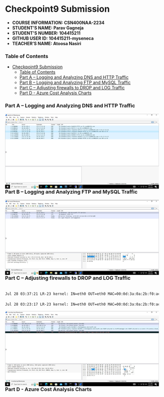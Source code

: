 # Checkpoint9 Submission

- **COURSE INFORMATION: CSN400NAA-2234**
- **STUDENT’S NAME: Parav Gagneja**
- **STUDENT'S NUMBER: 104415211**
- **GITHUB USER ID: 104415211-myseneca**
- **TEACHER’S NAME: Atoosa Nasiri**

### Table of Contents

- [Checkpoint9 Submission](#checkpoint9-submission)
    - [Table of Contents](#table-of-contents)
    - [Part A – Logging and Analyzing DNS and HTTP Traffic](#part-a--logging-and-analyzing-dns-and-http-traffic)
    - [Part B – Logging and Analyzing FTP and MySQL Traffic](#part-b--logging-and-analyzing-ftp-and-mysql-traffic)
    - [Part C – Adjusting firewalls to DROP and LOG Traffic](#part-c--adjusting-firewalls-to-drop-and-log-traffic)
    - [Part D - Azure Cost Analysis Charts](#part-d---azure-cost-analysis-charts)

### Part A – Logging and Analyzing DNS and HTTP Traffic

<img src="images/1.jpg"
     alt="apache-iis-filtered.pcap"
     title="apache-iis-filtered.pcap"
     style="float: left; margin-right: 10px;" />


### Part B – Logging and Analyzing FTP and MySQL Traffic

<img src="images/2.jpg"
     alt="apache-iis-filtered.pcap"
     title="apache-iis-filtered.pcap"
     style="float: left; margin-right: 10px;" />

### Part C – Adjusting firewalls to DROP and LOG Traffic

``` bash

Jul 28 03:37:21 LR-23 kernel: IN=eth0 OUT=eth0 MAC=00:0d:3a:0a:2b:f0:ac:3d:94:1c:0e:00:08:00 SRC=10.36.199.4 DST=172.17.23.36 LEN=40 TOS=0x00 PREC=0x00 TTL=127 ID=54976 DF PROTO=TCP SPT=54228 DPT=3389 WINDOW=2047 RES=0x00 ACK URGP=0

Jul 28 03:23:17 LR-23 kernel: IN=eth0 OUT=eth0 MAC=00:0d:3a:0a:2b:f0:ac:3d:94:1c:0e:00:08:00 SRC=10.36.199.4 DST=172.17.23.37 LEN=52 TOS=0x00 PREC=0x00 TTL=127 ID=41908 DF PROTO=TCP SPT=54409 DPT=22 WINDOW=64240 RES=0x00 SYN URGP=0

```

<img src="images/3.jpg"
     alt="lr-nondrop-log-filtered"
     title="lr-nondrop-log-filtered"
     style="float: left; margin-right: 10px;" />



### Part D - Azure Cost Analysis Charts